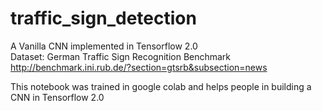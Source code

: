 # traffic_sign_detection
A Vanilla CNN implemented in Tensorflow 2.0<br/>
Dataset: German Traffic Sign Recognition Benchmark http://benchmark.ini.rub.de/?section=gtsrb&subsection=news<br/>

This notebook was trained in google colab and helps people in building a CNN in Tensorflow 2.0 
